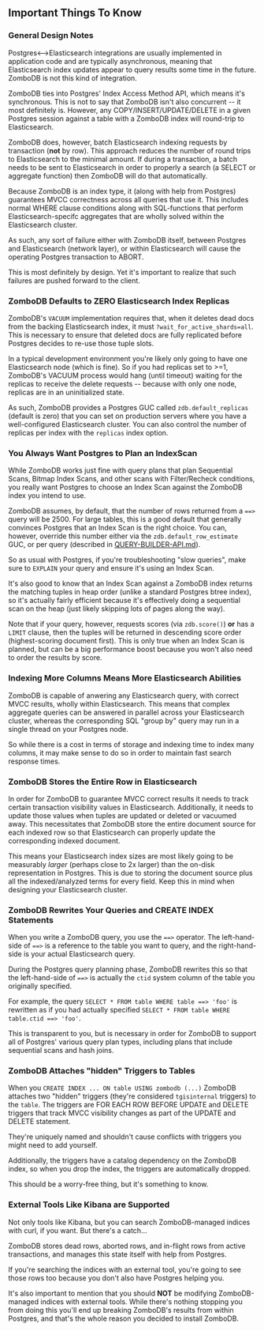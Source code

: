 ## Important Things To Know

### General Design Notes

Postgres<-->Elasticsearch integrations are usually implemented in application code and are typically asynchronous, meaning that Elasticsearch index updates appear to query results some time in the future.  ZomboDB is not this kind of integration.

ZomboDB ties into Postgres' Index Access Method API, which means it's synchronous.  This is not to say that ZomboDB isn't also concurrent -- it most definitely is.  However, any COPY/INSERT/UPDATE/DELETE in a given Postgres session against a table with a ZomboDB index will round-trip to Elasticsearch.

ZomboDB does, however, batch Elasticsearch indexing requests by transaction (**not** by row).  This approach reduces the number of round trips to Elasticsearch to the minimal amount.  If during a transaction, a batch needs to be sent to Elasticsearch in order to properly a search (a SELECT or aggregate function) then ZomboDB will do that automatically.

Because ZomboDB is an index type, it (along with help from Postgres) guarantees MVCC correctness across all queries that use it.  This includes normal WHERE clause conditions along with SQL-functions that perform Elasticsearch-specifc aggregates that are wholly solved within the Elasticsearch cluster.

As such, any sort of failure either with ZomboDB itself, between Postgres and Elasticsearch (network layer), or within Elasticsearch will cause the operating Postgres transaction to ABORT.  

This is most definitely by design.  Yet it's important to realize that such failures are pushed forward to the client.

### ZomboDB Defaults to **ZERO** Elasticsearch Index Replicas

ZomboDB's `VACUUM` implementation requires that, when it deletes dead docs from the backing Elasticsearch index, it must `?wait_for_active_shards=all`.  This is necessary to ensure that deleted docs are fully replicated before Postgres decides to re-use those tuple slots.

In a typical development environment you're likely only going to have one Elasticsearch node (which is fine).  So if you had replicas set to >=1, ZomboDB's VACUUM process would hang (until timeout) waiting for the replicas to receive the delete requests -- because with only one node, replicas are in an uninitialized state.

As such, ZomboDB provides a Postgres GUC called `zdb.default_replicas` (default is zero) that you can set on production servers where you have a well-configured Elasticsearch cluster.  You can also control the number of replicas per index with the `replicas` index option.

### You Always Want Postgres to Plan an IndexScan

While ZomboDB works just fine with query plans that plan Sequential Scans, Bitmap Index Scans, and other scans with Filter/Recheck conditions, you really want Postgres to choose an Index Scan against the ZomboDB index you intend to use.

ZomboDB assumes, by default, that the number of rows returned from a `==>` query will be 2500.  For large tables, this is a good default that generally convinces Postgres that an Index Scan is the right choice.  You can, however, override this number either via the `zdb.default_row_estimate` GUC, or per query (described in [QUERY-BUILDER-API.md](QUERY-BUILDER-API.md)).

So as usual with Postgres, if you're troubleshooting "slow queries", make sure to `EXPLAIN` your query and ensure it's using an Index Scan.

It's also good to know that an Index Scan against a ZomboDB index returns the matching tuples in heap order (unlike a standard Postgres btree index), so it's actually fairly efficient because it's effectively doing a sequential scan on the heap (just likely skipping lots of pages along the way).

Note that if your query, however, requests scores (via `zdb.score()`) **or** has a `LIMIT` clause, then the tuples will be returned in descending score order (highest-scoring document first).  This is only true when an Index Scan is planned, but can be a big performance boost because you won't also need to order the results by score.

### Indexing More Columns Means More Elasticsearch Abilities

ZomboDB is capable of anwering any Elasticsearch query, with correct MVCC results, wholly within Elasticsearch.  This means that complex aggregate queries can be answered in parallel across your Elasticsearch cluster, whereas the corresponding SQL "group by" query may run in a single thread on your Postgres node.

So while there is a cost in terms of storage and indexing time to index many columns, it may make sense to do so in order to maintain fast search response times.

### ZomboDB Stores the Entire Row in Elasticsearch

In order for ZomboDB to guarantee MVCC correct results it needs to track certain transaction visibility values in Elasticsearch.  Additionally, it needs to update those values when tuples are updated or deleted or vacuumed away.  This necessitates that ZomboDB store the entire document source for each indexed row so that Elasticsearch can properly update the corresponding indexed document.

This means your Elasticsearch index sizes are most likely going to be measurably *larger* (perhaps close to 2x larger) than the on-disk representation in Postgres.  This is due to storing the document source plus all the indexed/analyzed terms for every field.  Keep this in mind when designing your Elasticsearch cluster.

### ZomboDB Rewrites Your Queries and CREATE INDEX Statements

When you write a ZomboDB query, you use the `==>` operator.  The left-hand-side of `==>` is a reference to the table you want to query, and the right-hand-side is your actual Elasticsearch query.  

During the Postgres query planning phase, ZomboDB rewrites this so that the left-hand-side of `==>` is actually the `ctid` system column of the table you originally specified.

For example, the query `SELECT * FROM table WHERE table ==> 'foo'` is rewritten as if you had actually specified `SELECT * FROM table WHERE table.ctid ==> 'foo'`.

This is transparent to you, but is necessary in order for ZomboDB to support all of Postgres' various query plan types, including plans that include sequential scans and hash joins.

### ZomboDB Attaches "hidden" Triggers to Tables

When you `CREATE INDEX ... ON table USING zombodb (...)` ZomboDB attaches two "hidden" triggers (they're considered `tgisinternal` triggers) to the `table`.  The triggers are FOR EACH ROW BEFORE UPDATE and DELETE triggers that track MVCC visibility changes as part of the UPDATE and DELETE statement.

They're uniquely named and shouldn't cause conflicts with triggers you might need to add yourself.

Additionally, the triggers have a catalog dependency on the ZomboDB index, so when you drop the index, the triggers are automatically dropped.

This should be a worry-free thing, but it's something to know.

### External Tools Like Kibana are Supported

Not only tools like Kibana, but you can search ZomboDB-managed indices with curl, if you want.  But there's a catch...

ZomboDB stores dead rows, aborted rows, and in-flight rows from active transactions, and manages this state itself with help from Postgres.

If you're searching the indices with an external tool, you're going to see those rows too because you don't also have Postgres helping you.

It's also important to mention that you should **NOT** be modifying ZomboDB-managed indices with external tools.  While there's nothing stopping you from doing this you'll end up breaking ZomboDB's results from within Postgres, and that's the whole reason you decided to install ZomboDB.
